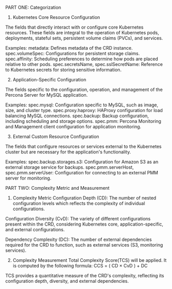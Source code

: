 PART ONE: Categorization

1. Kubernetes Core Resource Configuration

The fields that directly interact with or configure core Kubernetes resources. These fields are integral to the operation of Kubernetes pods, deployments, stateful sets, persistent volume claims (PVCs), and services. 

Examples:
metadata: Defines metadata of the CRD instance.
spec.volumeSpec: Configurations for persistent storage claims.
spec.affinity: Scheduling preferences to determine how pods are placed relative to other pods.
spec.secretsName, spec.sslSecretName: Reference to Kubernetes secrets for storing sensitive information.

2. Application-Specific Configuration

The fields specific to the configuration, operation, and management of the Percona Server for MySQL application. 

Examples:
spec.mysql: Configuration specific to MySQL, such as image, size, and cluster type.
spec.proxy.haproxy: HAProxy configuration for load balancing MySQL connections.
spec.backup: Backup configuration, including scheduling and storage options.
spec.pmm: Percona Monitoring and Management client configuration for application monitoring.

3. External Custom Resource Configuration

The fields that configure resources or services external to the Kubernetes cluster but are necessary for the application's functionality. 

Examples:
spec.backup.storages.s3: Configuration for Amazon S3 as an external storage service for backups.
spec.pmm.serverHost, spec.pmm.serverUser: Configuration for connecting to an external PMM server for monitoring.

PART TWO: Complexity Metric and Measurement

1. Complexity Metric
Configuration Depth (CD): The number of nested configuration levels which reflects the complexity of individual configurations.

Configuration Diversity (CvD): The variety of different configurations present within the CRD, considering Kubernetes core, application-specific, and external configurations. 

Dependency Complexity (DC): The number of external dependencies required for the CRD to function, such as external services (S3, monitoring services).

2. Complexity Measurement
Total Complexity Score(TCS) will be applied. It is computed by the following formula:
CCS = ( CD × CvD ) + DC

TCS provides a quantitative measure of the CRD's complexity, reflecting its configuration depth, diversity, and external dependencies.
